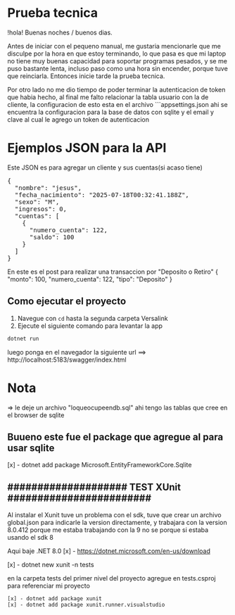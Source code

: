 # Prueba tecnica

!hola!
Buenas noches / buenos dias.

Antes de iniciar con el pequeno manual, me gustaria mencionarle que me disculpe
por la hora en que estoy terminando, lo que pasa es que mi laptop no tiene muy buenas
capacidad para soportar programas pesados, y se me puso bastante lenta, incluso paso como una hora sin encender, porque tuve que reinciarla. Entonces inicie tarde la prueba tecnica.

Por otro lado no me dio tiempo de poder terminar la autenticacion de token que habia
hecho, al final me falto relacionar la tabla usuario con la de cliente, la configuracion de esto esta en el archivo ```appsettings.json ahi se encuentra la configuracion para la base de datos con sqlite y el email y clave al cual le agrego
un token de autenticacion

# Ejemplos JSON para la API

Este JSON es para agregar un cliente y sus cuentas(si acaso tiene)
<pre>
{
  "nombre": "jesus",
  "fecha_nacimiento": "2025-07-18T00:32:41.188Z",
  "sexo": "M",
  "ingresos": 0,
  "cuentas": [
    {
      "numero_cuenta": 122,
      "saldo": 100
    }
  ]
}
</pre>

En este es el post para realizar una transaccion por "Deposito o Retiro"
</pre>
{
  "monto": 100,
  "numero_cuenta": 122,
  "tipo": "Deposito"
}
</pre>

## Como ejecutar el proyecto

1. Navegue con `cd` hasta la segunda carpeta Versalink
2. Ejecute el siguiente comando para levantar la app

``` bash
dotnet run
```
luego ponga en el navegador la siguiente url
==> http://localhost:5183/swagger/index.html

# Nota
=> le deje un archivo "loqueocupeendb.sql" ahi tengo las tablas que cree en el browser de sqlite

## Buueno este fue el package que agregue al para usar sqlite
[x] - dotnet add package Microsoft.EntityFrameworkCore.Sqlite


## #################### TEST XUnit ######################## ##
Al instalar el Xunit tuve un problema con el sdk, tuve que crear un archivo global.json para indicarle la version directamente, y trabajara con la version 8.0.412 porque me estaba trabajando con la 9 no se porque si estaba usando el sdk 8

Aqui baje .NET 8.0
[x] - https://dotnet.microsoft.com/en-us/download

[x] - dotnet new xunit -n tests

en la carpeta tests del primer nivel del proyecto agregue en tests.csproj
para referenciar mi proyecto
<prev>
   <ItemGroup>
      <ProjectReference Include="../Versalink/Versalink.csproj" />
   </ItemGroup>
</prev>

```Dentro de la carpeta tests meti estas dependencias
[x] - dotnet add package xunit 
[x] - dotnet add package xunit.runner.visualstudio

